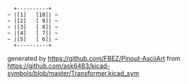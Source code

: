 

	  +----------+
	~ |[1]   [10]| ~
	~ |[2]   [ 9]| ~
	~ |[3]   [ 8]| ~
	~ |[4]   [ 7]| ~
	~ |[5]   [ 6]| ~
	  +----------+


generated by https://github.com/FBEZ/Pinout-AsciiArt from https://github.com/ask6483/kicad-symbols/blob/master/Transformer.kicad_sym